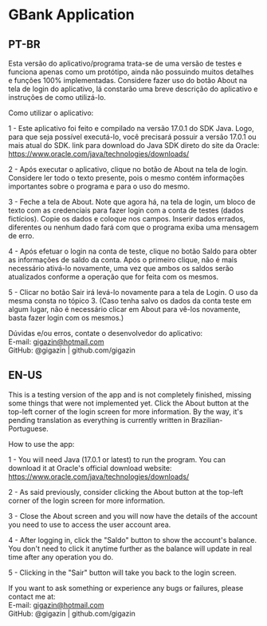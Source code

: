 # GBank Application

## PT-BR

Esta versão do aplicativo/programa trata-se de uma versão de testes e funciona apenas como um protótipo, ainda não possuindo muitos detalhes e funções 100% implementadas. Considere fazer uso do botão About na tela de login do aplicativo, lá constarão uma breve descrição do aplicativo e instruções de como utilizá-lo.

Como utilizar o aplicativo:

1 - Este aplicativo foi feito e compilado na versão 17.0.1 do SDK Java. Logo, para que seja possível executá-lo, você precisará possuir a versão 17.0.1 ou mais atual do SDK.
link para download do Java SDK direto do site da Oracle: https://www.oracle.com/java/technologies/downloads/

2 - Após executar o aplicativo, clique no botão de About na tela de login. Considere ler todo o texto presente, pois o mesmo contém informações importantes sobre o programa e para o uso do mesmo.

3 - Feche a tela de About. Note que agora há, na tela de login, um bloco de texto com as credenciais para fazer login com a conta de testes (dados fictícios). Copie os dados e coloque nos campos. Inserir dados errados, diferentes ou nenhum dado fará com que o programa exiba uma mensagem de erro.

4 - Após efetuar o login na conta de teste, clique no botão Saldo para obter as informações de saldo da conta. Após o primeiro clique, não é mais necessário ativá-lo novamente, uma vez que ambos os saldos serão atualizados conforme a operação que for feita com os mesmos.

5 - Clicar no botão Sair irá levá-lo novamente para a tela de Login. O uso da mesma consta no tópico 3. (Caso tenha salvo os dados da conta teste em algum lugar, não é necessário clicar em About para vê-los novamente, basta fazer login com os mesmos.)

Dúvidas e/ou erros, contate o desenvolvedor do aplicativo:  
E-mail: gigazin@hotmail.com  
GitHub: @gigazin | github.com/gigazin

## EN-US

This is a testing version of the app and is not completely finished, missing some things that were not implemented yet. Click the About button at the top-left corner of the login screen for more information. By the way, it's pending translation as everything is currently written in Brazilian-Portuguese.

How to use the app:

1 - You will need Java (17.0.1 or latest) to run the program. You can download it at Oracle's official download website: https://www.oracle.com/java/technologies/downloads/

2 - As said previously, consider clicking the About button at the top-left corner of the login screen for more information.

3 - Close the About screen and you will now have the details of the account you need to use to access the user account area.

4 - After logging in, click the "Saldo" button to show the account's balance. You don't need to click it anytime further as the balance will update in real time after any operation you do.

5 - Clicking in the "Sair" button will take you back to the login screen.

If you want to ask something or experience any bugs or failures, please contact me at:  
E-mail: gigazin@hotmail.com  
GitHub: @gigazin | github.com/gigazin
